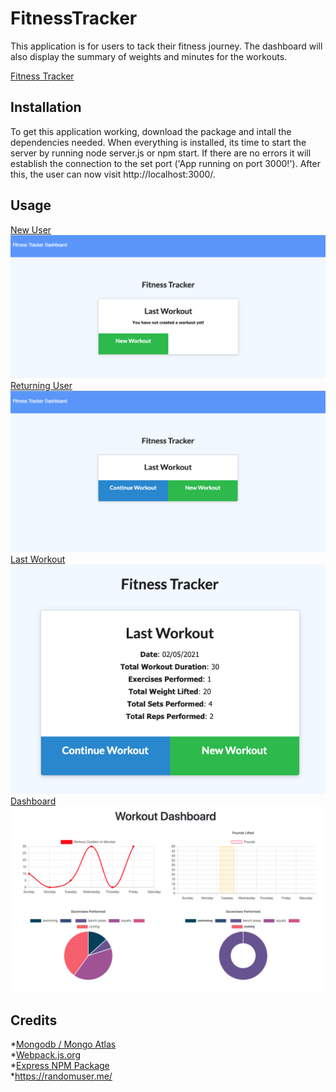 # FitnessTracker
This application is for users to tack their fitness journey. The dashboard will also display the summary of weights and minutes for the workouts.

[Fitness Tracker](https://shrouded-ravine-76853.herokuapp.com/)

## Installation
To get this application working, download the package and intall the dependencies needed. When everything is installed, its time to start the server by running node server.js or npm start.  If there are no errors it will establish the connection to the set port ('App running on port 3000!').  After this, the user can now visit http://localhost:3000/.

## Usage
[New User](public/assets/images/newuser.PNG)<br>
![New User](public/assets/images/newuser.PNG)
<br>
[Returning User](public/assets/images/homepage.PNG)<br>
![Returning User](public/assets/images/homepage.PNG)
<br>
[Last Workout](public/assets/images/last.PNG)<br>
![Last Workout](public/assets/images/last.PNG)
<br>
[Dashboard](public/assets/images/dashboard.PNG)<br>
![Dashboard](public/assets/images/dashboard.PNG)

## Credits 
*[Mongodb / Mongo Atlas](https://www.mongodb.com/cloud/atlas/)<br>
*[Webpack.js.org](https://webpack.js.org/guides/progressive-web-application/)<br>
*[Express NPM Package](https://www.npmjs.com/package/express)<br>
*https://randomuser.me/
